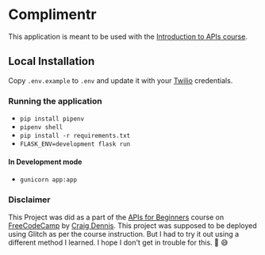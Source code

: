 # Complimentr

This application is meant to be used with the [Introduction to APIs course](https://github.com/craigsdennis/intro-to-apis-course).

## Local Installation

Copy `.env.example` to `.env` and update it with your [Twilio](https://twilio.com) credentials.

### Running the application

* `pip install pipenv`
* `pipenv shell`
* `pip install -r requirements.txt`
* `FLASK_ENV=development flask run`

#### In Development mode

* `gunicorn app:app`

### Disclaimer

This Project was did as a part of the [APIs for Beginners](https://www.freecodecamp.org/news/apis-for-beginners-full-course/) course on [FreeCodeCamp](https://www.freecodecamp.org/) by [Craig Dennis](https://github.com/craigsdennis). This project was supposed to be deployed using Glitch as per the course instruction. But I had to try it out using a different method I learned. I hope I don't get in trouble for this. :grimacing: :sweat_smile:
